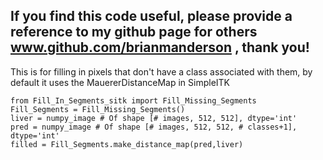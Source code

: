 ## If you find this code useful, please provide a reference to my github page for others www.github.com/brianmanderson , thank you!

This is for filling in pixels that don't have a class associated with them, by default it uses the MauererDistanceMap in SimpleITK

    from Fill_In_Segments_sitk import Fill_Missing_Segments
    Fill_Segments = Fill_Missing_Segments()
    liver = numpy_image # Of shape [# images, 512, 512], dtype='int'
    pred = numpy_image # Of shape [# images, 512, 512, # classes+1], dtype='int'
    filled = Fill_Segments.make_distance_map(pred,liver)

